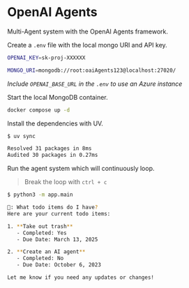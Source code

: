 # OpenAI Agents

Multi-Agent system with the OpenAI Agents framework.

Create a `.env` file with the local mongo URI and API key.

```bash
OPENAI_KEY=sk-proj-XXXXXX

MONGO_URI=mongodb://root:oaiAgents123@localhost:27020/
````

_Include `OPENAI_BASE_URL` in the `.env` to use an Azure instance_

Start the local MongoDB container.

```bash
docker compose up -d
```

Install the dependencies with UV.

```bash
$ uv sync

Resolved 31 packages in 8ms
Audited 30 packages in 0.27ms
```

Run the agent system which will continuously loop.

> Break the loop with `ctrl + c`

```bash
$ python3 -m app.main

📝: What todo items do I have?
Here are your current todo items:

1. **Take out trash**
   - Completed: Yes
   - Due Date: March 13, 2025

2. **Create an AI agent**
   - Completed: No
   - Due Date: October 6, 2023

Let me know if you need any updates or changes!
```
